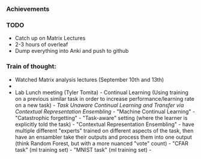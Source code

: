 ### Achievements


### TODO
- Catch up on Matrix Lectures
- 2-3 hours of overleaf
- Dump everything into Anki and push to github

### Train of thought:
- Watched Matrix analysis lectures (September 10th and 13th)
- 
- Lab Lunch meeting (Tyler Tomita)
		- Continual Learning (Using training on a previous similar task in order to increase performance/learning rate on a new task)
		- *Task Unaware Continual Learning and Transfer via Contextual Representation Ensembling*
		- "Machine Continual Learning"
		- "Catastrophic forgetting"
		- "Task-aware" setting (where the learner is explicitly told the task)
		- "Contextual Representation Ensembling"
				- have multiple different "experts" trained on different aspects of the task, then have an ensambler take their outputs and process them into one output (think Random Forest, but with a more nuanced "vote" count)
		- "CFAR task" (ml training set)
		- "MNIST task" (ml training set)
		- 

